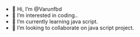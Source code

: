 - 👋 Hi, I’m @Varunfbd
- 👀 I’m interested in coding..
- 🌱 I’m currently learning java script.
- 💞️ I’m looking to collaborate on java script project.

<!---
Varunfbd/Varunfbd is a ✨ special ✨ repository because its `README.md` (this file) appears on your GitHub profile.
You can click the Preview link to take a look at your changes.
--->
